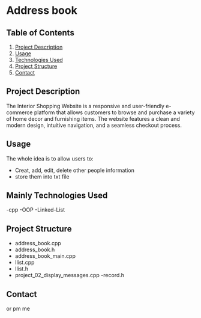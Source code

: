 # Address book

## Table of Contents
1. [Project Description](#project-description)
2. [Usage](#usage)
3. [Technologies Used](#mainly-technologies-used)
4. [Project Structure](#project-structure)
5. [Contact](#contact)

## Project Description
The Interior Shopping Website is a responsive and user-friendly e-commerce platform that allows customers to browse and purchase a variety of home decor and furnishing items. The website features a clean and modern design, intuitive navigation, and a seamless checkout process.

## Usage
The whole idea is to allow users to:
- Creat, add, edit, delete other people information
- store them into txt file

## Mainly Technologies Used
-cpp
-OOP
-Linked-List

## Project Structure
- address_book.cpp
- address_book.h
- address_book_main.cpp
- llist.cpp
- llist.h
- project_02_display_messages.cpp
-record.h


## Contact
or pm me

